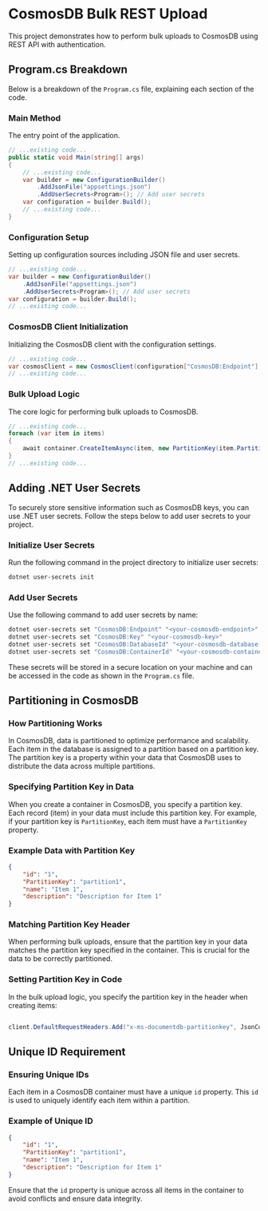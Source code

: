 # CosmosDB Bulk REST Upload

This project demonstrates how to perform bulk uploads to CosmosDB using REST API with authentication.

## Program.cs Breakdown

Below is a breakdown of the `Program.cs` file, explaining each section of the code.

### Main Method

The entry point of the application.

```csharp
// ...existing code...
public static void Main(string[] args)
{
    // ...existing code...
    var builder = new ConfigurationBuilder()
        .AddJsonFile("appsettings.json")
        .AddUserSecrets<Program>(); // Add user secrets
    var configuration = builder.Build();
    // ...existing code...
}
```

### Configuration Setup

Setting up configuration sources including JSON file and user secrets.

```csharp
// ...existing code...
var builder = new ConfigurationBuilder()
    .AddJsonFile("appsettings.json")
    .AddUserSecrets<Program>(); // Add user secrets
var configuration = builder.Build();
// ...existing code...
```

### CosmosDB Client Initialization

Initializing the CosmosDB client with the configuration settings.

```csharp
// ...existing code...
var cosmosClient = new CosmosClient(configuration["CosmosDB:Endpoint"], configuration["CosmosDB:Key"]);
// ...existing code...
```

### Bulk Upload Logic

The core logic for performing bulk uploads to CosmosDB.

```csharp
// ...existing code...
foreach (var item in items)
{
    await container.CreateItemAsync(item, new PartitionKey(item.PartitionKey));
}
// ...existing code...
```

## Adding .NET User Secrets

To securely store sensitive information such as CosmosDB keys, you can use .NET user secrets. Follow the steps below to add user secrets to your project.

### Initialize User Secrets

Run the following command in the project directory to initialize user secrets:

```sh
dotnet user-secrets init
```

### Add User Secrets

Use the following command to add user secrets by name:

```sh
dotnet user-secrets set "CosmosDB:Endpoint" "<your-cosmosdb-endpoint>"
dotnet user-secrets set "CosmosDB:Key" "<your-cosmosdb-key>"
dotnet user-secrets set "CosmosDB:DatabaseId" "<your-cosmosdb-database-id>"
dotnet user-secrets set "CosmosDB:ContainerId" "<your-cosmosdb-container-id>"
```

These secrets will be stored in a secure location on your machine and can be accessed in the code as shown in the `Program.cs` file.

## Partitioning in CosmosDB

### How Partitioning Works

In CosmosDB, data is partitioned to optimize performance and scalability. Each item in the database is assigned to a partition based on a partition key. The partition key is a property within your data that CosmosDB uses to distribute the data across multiple partitions.

### Specifying Partition Key in Data

When you create a container in CosmosDB, you specify a partition key. Each record (item) in your data must include this partition key. For example, if your partition key is `PartitionKey`, each item must have a `PartitionKey` property.

### Example Data with Partition Key

```json
{
    "id": "1",
    "PartitionKey": "partition1",
    "name": "Item 1",
    "description": "Description for Item 1"
}
```

### Matching Partition Key Header

When performing bulk uploads, ensure that the partition key in your data matches the partition key specified in the container. This is crucial for the data to be correctly partitioned.

### Setting Partition Key in Code

In the bulk upload logic, you specify the partition key in the header when creating items:

```csharp

client.DefaultRequestHeaders.Add("x-ms-documentdb-partitionkey", JsonConvert.SerializeObject(new[] { partionKey }));

```

## Unique ID Requirement

### Ensuring Unique IDs

Each item in a CosmosDB container must have a unique `id` property. This `id` is used to uniquely identify each item within a partition.

### Example of Unique ID

```json
{
    "id": "1",
    "PartitionKey": "partition1",
    "name": "Item 1",
    "description": "Description for Item 1"
}
```

Ensure that the `id` property is unique across all items in the container to avoid conflicts and ensure data integrity.

